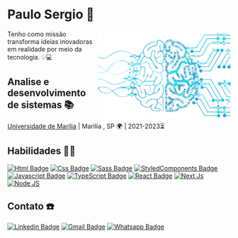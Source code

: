 # Paulo Sergio 💯

<img align='right' width="300" src='assests/bg-3-removebg-preview.png'/>

Tenho como missão transforma ideias inovadoras em realidade por meio da tecnologia. 💡💻

## Analise e desenvolvimento de sistemas 📚

[Universidade de Marília](https://oficial.unimar.br/) | Marilia , SP 🌍 | 2021-2023⏳

## Habilidades 🤹🏻

[![Html Badge](https://img.shields.io/badge/HTML5-E34F26?style=for-the-badge&logo=html5&logoColor=white)](https://github.com/devsergionunes)
[![Css Badge](https://img.shields.io/badge/CSS3-1572B6?style=for-the-badge&logo=css3&logoColor=white)](https://github.com/devsergionunes)
[![Sass Badge](https://img.shields.io/badge/Sass-CC6699?style=for-the-badge&logo=sass&logoColor=white)](https://github.com/devsergionunes)
[![StyledComponents Badge](https://img.shields.io/badge/styled--components-DB7093?style=for-the-badge&logo=styled-components&logoColor=white)](https://github.com/devsergionunes)
[![Javascript Badge](https://img.shields.io/badge/JavaScript-F7DF1E?style=for-the-badge&logo=javascript&logoColor=black)](https://github.com/devsergionunes)
[![TypeScript Badge](https://img.shields.io/badge/TypeScript-3276E6?style=for-the-badge&logo=typescript&logoColor=white&labelColor=3276E6)](https://github.com/devsergionunes)
[![React Badge](https://img.shields.io/badge/React-20232A?style=for-the-badge&logo=react&logoColor=61DAFB)](https://github.com/devsergionunes)
[![Next Js](https://img.shields.io/badge/Next%20Js-000000?style=for-the-badge&logo=next.js&logoColor=white)](https://github.com/devsergionunes)
[![Node JS](https://img.shields.io/badge/Node%20Js-3e863d?style=for-the-badge&logo=node.js&logoColor=white)](https://github.com/devsergionunes)

## Contato ☎️

[![Linkedin Badge](https://img.shields.io/badge/linkedin-3276E6?style=for-the-badge&logo=Linkedin&logoColor=white&link=https://www.linkedin.com/in/contato-dev-paulo-sergio/)](https://www.linkedin.com/in/contato-dev-paulo-sergio/)
[![Gmail Badge](https://img.shields.io/badge/Gmail-D14836?style=for-the-badge&logo=gmail&logoColor=white)](mailto:serginho111level@gmail.com)
[![Whatsapp Badge](https://img.shields.io/badge/WhatsApp-25D366?style=for-the-badge&logo=whatsapp&logoColor=white)](https://api.whatsapp.com/send?phone=55992173093text=Hi!)
